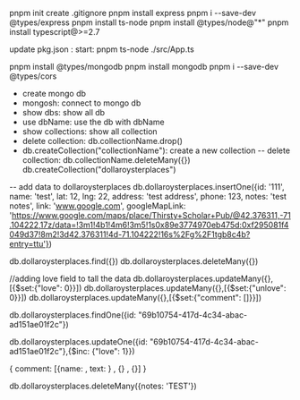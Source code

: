 pnpm init
create .gitignore
pnpm install express
pnpm i --save-dev @types/express
pnpm install ts-node
pnpm install @types/node@"\*"
pnpm install typescript@>=2.7

update pkg.json : start: pnpm ts-node ./src/App.ts

pnpm install @types/mongodb
pnpm install mongodb
pnpm i --save-dev @types/cors

- create mongo db
- mongosh: connect to mongo db
- show dbs: show all db
- use dbName: use the db with dbName
- show collections: show all collection
- delete collection: db.collectionName.drop()
- db.createCollection("collectionName"): create a new collection
  -- delete collection: db.collectionName.deleteMany({})
  db.createCollection("dollaroysterplaces")

-- add data to dollaroysterplaces
db.dollaroysterplaces.insertOne({id: '111', name: 'test', lat: 12, lng: 22, address: 'test address', phone: 123, notes: 'test notes', link: 'www.google.com', googleMapLink: 'https://www.google.com/maps/place/Thirsty+Scholar+Pub/@42.376311,-71.104222,17z/data=!3m1!4b1!4m6!3m5!1s0x89e3774970eb475d:0xf295081f4049d37!8m2!3d42.376311!4d-71.104222!16s%2Fg%2F1tgb8c4b?entry=ttu'})

db.dollaroysterplaces.find({})
db.dollaroysterplaces.deleteMany({})

//adding love field to tall the data
db.dollaroysterplaces.updateMany({},[{$set:{"love": 0}}])
db.dollaroysterplaces.updateMany({},[{$set:{"unlove": 0}}])
db.dollaroysterplaces.updateMany({},[{$set:{"comment": []}}])

db.dollaroysterplaces.findOne({id: "69b10754-417d-4c34-abac-ad151ae01f2c"})

db.dollaroysterplaces.updateOne({id: "69b10754-417d-4c34-abac-ad151ae01f2c"},{$inc: {"love": 1}})

{
comment: [{name: , text: } , {} , {}]
}

db.dollaroysterplaces.deleteMany({notes: 'TEST'})

